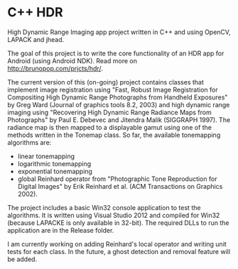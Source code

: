 C++ HDR
===

High Dynamic Range Imaging app project written in C++ and using OpenCV, LAPACK and jhead.

The goal of this project is to write the core functionality of an HDR app for Android (using Android NDK). Read more on http://brunopop.com/prjcts/hdr/.

The current version of this (on-going) project contains classes that implement image registration using "Fast, Robust Image Registration for Compositing High Dynamic Range Photographs from Handheld Exposures" by Greg Ward (Journal of graphics tools 8.2, 2003) and high dynamic range imaging using "Recovering High Dynamic Range Radiance Maps from Photographs" by Paul E. Debevec and Jitendra Malik (SIGGRAPH 1997). The radiance map is then mapped to a displayable gamut using one of the methods written in the Tonemap class. So far, the available tonemapping algorithms are:
 - linear tonemapping
 - logarithmic tonemapping
 - exponential tonemapping
 - global Reinhard operator from "Photographic Tone Reproduction for Digital Images" by Erik Reinhard et al. (ACM Transactions on Graphics 2002).

The project includes a basic Win32 console application to test the algorithms. It is written using Visual Studio 2012 and compiled for Win32 (because LAPACKE is only available in 32-bit). The required DLLs to run the application are in the Release folder.

I am currently working on adding Reinhard's local operator and writing unit tests for each class. In the future, a ghost detection and removal feature will be added.